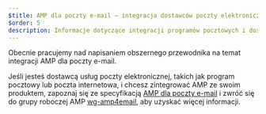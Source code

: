```yaml
---
$title: AMP dla poczty e-mail — integracja dostawców poczty elektronicznej
$order: 5
description: Informacje dotyczące integracji programów pocztowych i dostawców usług poczty elektronicznej z AMP.
---
```


Obecnie pracujemy nad napisaniem obszernego przewodnika na temat integracji AMP dla poczty e-mail.

Jeśli jesteś dostawcą usług poczty elektronicznej, takich jak program pocztowy lub poczta internetowa, i chcesz zintegrować AMP ze swoim produktem, zapoznaj się ze specyfikacją [AMP dla poczty e-mail](../../../documentation/guides-and-tutorials/learn/email-spec/amp-email-format.md?format=email) i zwróć się do grupy roboczej AMP [wg-amp4email](https://github.com/ampproject/wg-amp4email), aby uzyskać więcej informacji.
